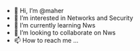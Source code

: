 - 👋 Hi, I’m @maher
- 👀 I’m interested in Networks and Security
- 🌱 I’m currently learning Nws
- 💞️ I’m looking to collaborate on Nws
- 📫 How to reach me ...

<!---
maher/maher is a ✨ special ✨ repository because its `README.md` (this file) appears on your GitHub profile.
You can click the Preview link to take a look at your changes.
--->
